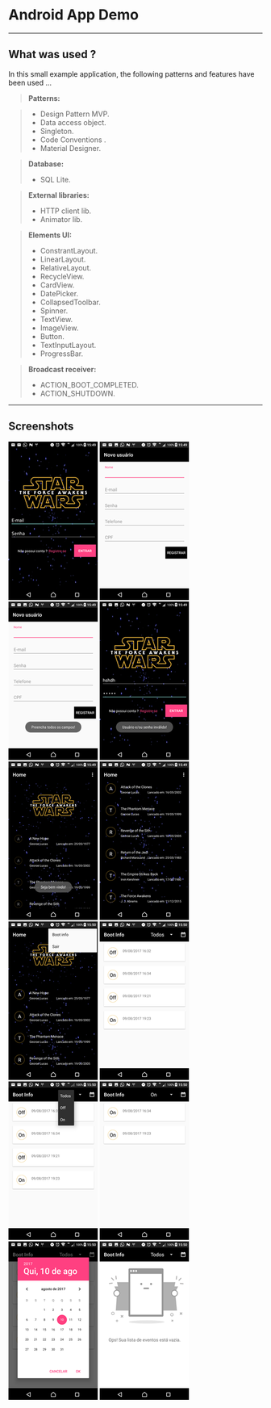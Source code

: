 Android App Demo
===================

----------

What was used ?
-------------

In this small example application, the following patterns and features have been used ... 

> **Patterns:**

> - Design Pattern MVP.
> - Data access object.
> - Singleton.
> - Code Conventions .
> - Material Designer.

> **Database:**
> 
> - SQL Lite.


> **External libraries:**
> 
> - HTTP client lib.
> - Animator lib.
 
> **Elements UI:**
> 
> - ConstrantLayout.
> - LinearLayout.
> - RelativeLayout.
> - RecycleView.
> - CardView.
> - DatePicker.
> - CollapsedToolbar.
> - Spinner.
> - TextView.
> - ImageView.
> - Button.
> - TextInputLayout.
> - ProgressBar.

> **Broadcast receiver:**
> 
> - ACTION_BOOT_COMPLETED.
> - ACTION_SHUTDOWN.

----------


Screenshots
-------------------

![Login](https://github.com/GuilhermeSanches/poc-android-app/blob/master/screenshots/1.png "Login" )
![Register new user](https://github.com/GuilhermeSanches/poc-android-app/blob/master/screenshots/2.png "Register new user" )
![Register new user](https://github.com/GuilhermeSanches/poc-android-app/blob/master/screenshots/3.png "Register new user" )
![Register new user](https://github.com/GuilhermeSanches/poc-android-app/blob/master/screenshots/4.png "Register new user" )
![Login](https://github.com/GuilhermeSanches/poc-android-app/blob/master/screenshots/5.png "Login" )
![Home](https://github.com/GuilhermeSanches/poc-android-app/blob/master/screenshots/6.png "Home" )
![Home](https://github.com/GuilhermeSanches/poc-android-app/blob/master/screenshots/7.png "Home" )
![Home](https://github.com/GuilhermeSanches/poc-android-app/blob/master/screenshots/8.png "Home" )
![Boot info](https://github.com/GuilhermeSanches/poc-android-app/blob/master/screenshots/9.png "Boot info" )
![Boot info](https://github.com/GuilhermeSanches/poc-android-app/blob/master/screenshots/10.png "Boot info" )
![Boot info](https://github.com/GuilhermeSanches/poc-android-app/blob/master/screenshots/11.png "Boot info" )
![Boot info](https://github.com/GuilhermeSanches/poc-android-app/blob/master/screenshots/12.png "Boot info" )

